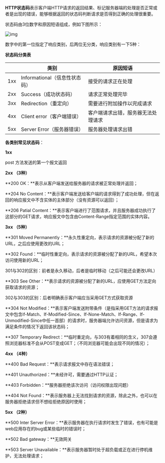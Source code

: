 **HTTP状态码**表示客户端HTTP请求的返回结果、标记服务器端的处理是否正常或者是出现的错误，能够根据返回的状态码判断请求是否得到正确的处理很重要。

状态码由3位数字和原因短语组成，例如下图所示：

![img](https://gitee.com/zero049/MyNoteImages/raw/master/20190102161824423.png)

数字中的第一位指定了响应类别，后两位无分类，响应类别有一下5种：

**状态码分类表**

|      | 类别                          | 原因短语                           |
| ---- | ----------------------------- | ---------------------------------- |
| 1xx  | Informational（信息性状态码） | 接受的请求正在处理                 |
| 2xx  | Success（成功状态码）         | 请求正常处理完毕                   |
| 3xx  | Redirection（重定向）         | 需要进行附加操作以完成请求         |
| 4xx  | Client error（客户端错误）    | 客户端请求出错，服务器无法处理请求 |
| 5xx  | Server Error（服务器错误）    | 服务器处理请求出错                 |

**各类别常见状态码**：

**1xx**

post 方法发送的第一个报文返回

**2xx （3种）**

**200 OK：**表示从客户端发送给服务器的请求被正常处理并返回；

**204 No Content：**表示客户端发送给客户端的请求得到了成功处理，但在返回的响应报文中不含实体的主体部分（没有资源可以返回）；

**206 Patial Content：**表示客户端进行了范围请求，并且服务器成功执行了这部分的GET请求，响应报文中包含由Content-Range指定范围的实体内容。

**3xx （5种）**

**301 Moved Permanently：**永久性重定向，表示请求的资源被分配了新的URL，之后应使用更改的URL；

**302 Found：**临时性重定向，表示请求的资源被分配了新的URL，希望本次访问使用新的URL；

​    301与302的区别：前者是永久移动，后者是临时移动（之后可能还会更改URL）

**303 See Other：**表示请求的资源被分配了新的URL，应使用GET方法定向获取请求的资源；

   302与303的区别：后者明确表示客户端应当采用GET方式获取资源

**304 Not Modified：**表示客户端发送附带条件（是指采用GET方法的请求报文中包含if-Match、If-Modified-Since、If-None-Match、If-Range、If-Unmodified-Since中任一首部）的请求时，服务器端允许访问资源，但是请求为满足条件的情况下返回该状态码；

**307 Temporary Redirect：**临时重定向，与303有着相同的含义，307会遵照浏览器标准不会从POST变成GET；（不同浏览器可能会出现不同的情况）；

**4xx （4种）**

**400 Bad Request：**表示请求报文中存在语法错误；

**401 Unauthorized：**未经许可，需要通过HTTP认证；

**403 Forbidden：**服务器拒绝该次访问（访问权限出现问题）

**404 Not Found：**表示服务器上无法找到请求的资源，除此之外，也可以在服务器拒绝请求但不想给拒绝原因时使用；

**5xx （2种）**

**500 Inter Server Error：**表示服务器在执行请求时发生了错误，也有可能是web应用存在的bug或某些临时的错误时；

**502 Bad gateway：**无效网关

**503 Server Unavailable：**表示服务器暂时处于超负载或正在进行停机维护，无法处理请求；